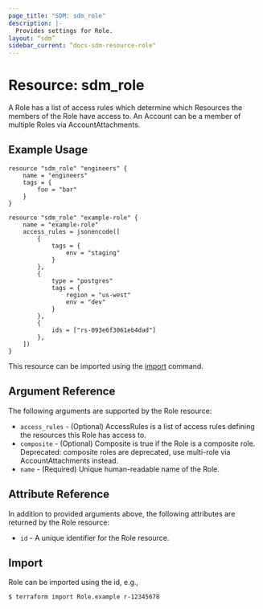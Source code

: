 ```yaml
---
page_title: "SDM: sdm_role"
description: |-
  Provides settings for Role.
layout: “sdm”
sidebar_current: “docs-sdm-resource-role"
---
```

# Resource: sdm_role

A Role has a list of access rules which determine which Resources the members
 of the Role have access to. An Account can be a member of multiple Roles via
 AccountAttachments.
## Example Usage

```hcl
resource "sdm_role" "engineers" {
    name = "engineers"
    tags = {
        foo = "bar"
    }
}

resource "sdm_role" "example-role" {
    name = "example-role"
    access_rules = jsonencode([
        {
            tags = {
                env = "staging"
            }
        },
        {
            type = "postgres"
            tags = {
                region = "us-west"
                env = "dev"
            }
        },
        {
            ids = ["rs-093e6f3061eb4dad"]
        },
    ])
}
```
This resource can be imported using the [import](https://www.terraform.io/docs/cli/commands/import.html) command.

## Argument Reference
The following arguments are supported by the Role resource:
* `access_rules` - (Optional) AccessRules is a list of access rules defining the resources this Role has access to.
* `composite` - (Optional) Composite is true if the Role is a composite role.  Deprecated: composite roles are deprecated, use multi-role via AccountAttachments instead.
* `name` - (Required) Unique human-readable name of the Role.
## Attribute Reference
In addition to provided arguments above, the following attributes are returned by the Role resource:
* `id` - A unique identifier for the Role resource.
## Import
Role can be imported using the id, e.g.,

```
$ terraform import Role.example r-12345678
```
